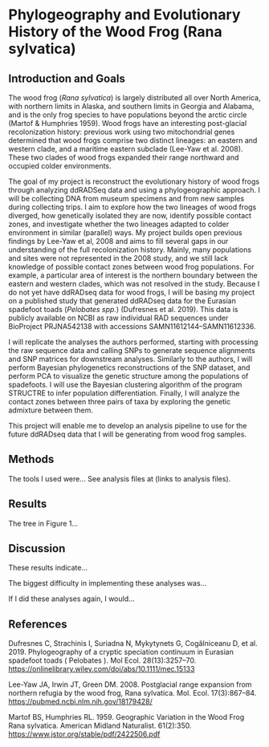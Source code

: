 # Phylogeography and Evolutionary History of the Wood Frog (Rana sylvatica)

## Introduction and Goals

The wood frog (*Rana sylvatica*) is largely distributed all over North America, with northern limits in Alaska, and southern limits in Georgia and Alabama, and is the only frog species to have populations beyond the arctic circle (Martof & Humphries 1959). Wood frogs have an interesting post-glacial recolonization history: previous work using two mitochondrial genes determined that wood frogs comprise two distinct lineages: an eastern and western clade, and a maritime eastern subclade (Lee-Yaw et al. 2008). These two clades of wood frogs expanded their range northward and occupied colder environments. 

The goal of my project is reconstruct the evolutionary history of wood frogs through analyzing ddRADSeq data and using a phylogeographic approach. I will be collecting DNA from museum specimens and from new samples during collecting trips. I aim to explore how the two lineages of wood frogs diverged, how genetically isolated they are now, identify possible contact zones, and investigate whether the two lineages adapted to colder environment in similar (parallel) ways.
My project builds open previous findings by Lee-Yaw et al, 2008 and aims to fill several gaps in our understanding of the full recolonization history. Mainly, many populations and sites were not represented in the 2008 study, and we still lack knowledge of possible contact zones between wood frog populations. For example, a particular area of interest is the northern boundary between the eastern and western clades, which was not resolved in the study. 
Because I do not yet have ddRADseq data for wood frogs, I will be basing my project on a  published study that generated ddRADseq data for the Eurasian spadefoot toads (*Pelobates spp.*) (Dufresnes et al. 2019). This data is publicly available on NCBI as raw individual RAD sequences under BioProject PRJNA542138 with accessions SAMN11612144–SAMN11612336.

I will replicate the analyses the authors performed, starting with processing the raw sequence data and calling SNPs to generate sequence alignments and SNP matrices for downstream analyses. Similarly to the authors, I will perform Bayesian phylogenetics reconstructions of the SNP dataset, and perform PCA to visualize the genetic structure among the populations of spadefoots. I will use the Bayesian clustering algorithm of the program STRUCTRE to infer population differentiation. Finally, I will analyze the contact zones between three pairs of taxa by exploring the genetic admixture between them.

This project will enable me to develop an analysis pipeline to use for the future ddRADseq data that I will be generating from wood frog samples.

## Methods

The tools I used were... See analysis files at (links to analysis files).

## Results

The tree in Figure 1...

## Discussion

These results indicate...

The biggest difficulty in implementing these analyses was...

If I did these analyses again, I would...

## References

Dufresnes C, Strachinis I, Suriadna N, Mykytynets G, Cogălniceanu D, et al. 2019. Phylogeography of a cryptic speciation continuum in Eurasian spadefoot toads ( Pelobates ). Mol Ecol. 28(13):3257–70. https://onlinelibrary.wiley.com/doi/abs/10.1111/mec.15133

Lee-Yaw JA, Irwin JT, Green DM. 2008. Postglacial range expansion from northern refugia by the wood frog, Rana sylvatica. Mol. Ecol. 17(3):867–84. https://pubmed.ncbi.nlm.nih.gov/18179428/

Martof BS, Humphries RL. 1959. Geographic Variation in the Wood Frog Rana sylvatica. American Midland Naturalist. 61(2):350. https://www.jstor.org/stable/pdf/2422506.pdf


